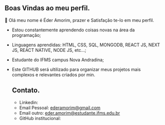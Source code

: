 ## Boas Vindas ao meu perfil.

👋 Olá meu nome é Éder Amorim, prazer e Satisfação te-lo em meu perfil.

- Estou constantemente aprendendo coisas novas na área da programação;
- Linguagens aprendidas: HTML, CSS, SQL, MONGODB, REACT JS, NEXT JS, REACT NATIVE, NODE JS, etc...;
- Estudante do IFMS campus Nova Andradina;
- Este GITHUB será ultilizado para organizar meus projetos mais complexos e relevantes criados por min.


  ## Contato.

  - Linkedin:
  - Email Pessoal: ederamorim@gmail.com
  - Email outro: eder.amorim@estudante.ifms.edu.br
  - GitHub institucional:

